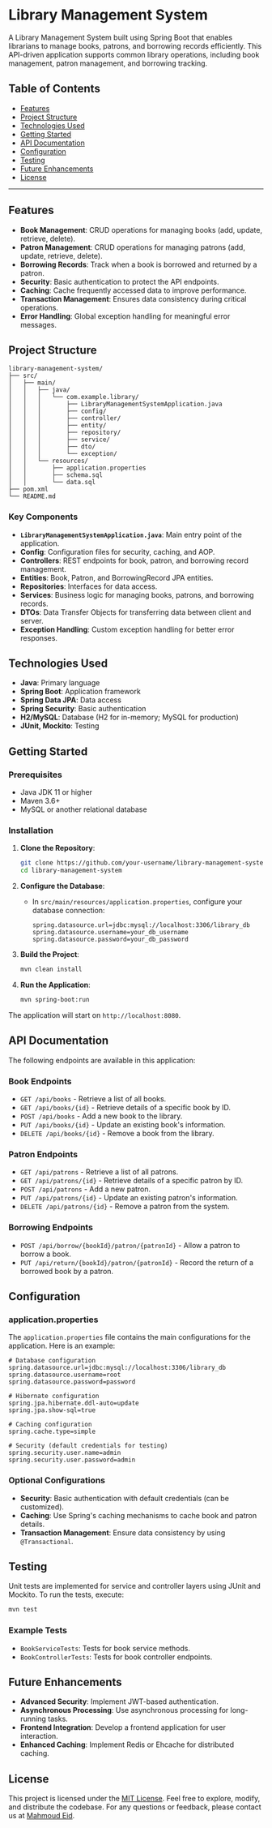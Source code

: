 # Library Management System

A Library Management System built using Spring Boot that enables librarians to manage books, patrons, and borrowing records efficiently. This API-driven application supports common library operations, including book management, patron management, and borrowing tracking.

## Table of Contents

- [Features](#features)
- [Project Structure](#project-structure)
- [Technologies Used](#technologies-used)
- [Getting Started](#getting-started)
- [API Documentation](#api-documentation)
- [Configuration](#configuration)
- [Testing](#testing)
- [Future Enhancements](#future-enhancements)
- [License](#license)

---

## Features

- **Book Management**: CRUD operations for managing books (add, update, retrieve, delete).
- **Patron Management**: CRUD operations for managing patrons (add, update, retrieve, delete).
- **Borrowing Records**: Track when a book is borrowed and returned by a patron.
- **Security**: Basic authentication to protect the API endpoints.
- **Caching**: Cache frequently accessed data to improve performance.
- **Transaction Management**: Ensures data consistency during critical operations.
- **Error Handling**: Global exception handling for meaningful error messages.

## Project Structure

```
library-management-system/
├── src/
│   ├── main/
│   │   ├── java/
│   │   │   └── com.example.library/
│   │   │       ├── LibraryManagementSystemApplication.java
│   │   │       ├── config/
│   │   │       ├── controller/
│   │   │       ├── entity/
│   │   │       ├── repository/
│   │   │       ├── service/
│   │   │       ├── dto/
│   │   │       └── exception/
│   │   └── resources/
│   │       ├── application.properties
│   │       ├── schema.sql
│   │       └── data.sql
├── pom.xml
└── README.md
```

### Key Components

- **`LibraryManagementSystemApplication.java`**: Main entry point of the application.
- **Config**: Configuration files for security, caching, and AOP.
- **Controllers**: REST endpoints for book, patron, and borrowing record management.
- **Entities**: Book, Patron, and BorrowingRecord JPA entities.
- **Repositories**: Interfaces for data access.
- **Services**: Business logic for managing books, patrons, and borrowing records.
- **DTOs**: Data Transfer Objects for transferring data between client and server.
- **Exception Handling**: Custom exception handling for better error responses.

## Technologies Used

- **Java**: Primary language
- **Spring Boot**: Application framework
- **Spring Data JPA**: Data access
- **Spring Security**: Basic authentication
- **H2/MySQL**: Database (H2 for in-memory; MySQL for production)
- **JUnit, Mockito**: Testing

## Getting Started

### Prerequisites

- Java JDK 11 or higher
- Maven 3.6+
- MySQL or another relational database

### Installation

1. **Clone the Repository**:
    ```bash
    git clone https://github.com/your-username/library-management-system.git
    cd library-management-system
    ```

2. **Configure the Database**:
    - In `src/main/resources/application.properties`, configure your database connection:
        ```properties
        spring.datasource.url=jdbc:mysql://localhost:3306/library_db
        spring.datasource.username=your_db_username
        spring.datasource.password=your_db_password
        ```

3. **Build the Project**:
    ```bash
    mvn clean install
    ```

4. **Run the Application**:
    ```bash
    mvn spring-boot:run
    ```

The application will start on `http://localhost:8080`.

## API Documentation

The following endpoints are available in this application:

### Book Endpoints

- `GET /api/books` - Retrieve a list of all books.
- `GET /api/books/{id}` - Retrieve details of a specific book by ID.
- `POST /api/books` - Add a new book to the library.
- `PUT /api/books/{id}` - Update an existing book's information.
- `DELETE /api/books/{id}` - Remove a book from the library.

### Patron Endpoints

- `GET /api/patrons` - Retrieve a list of all patrons.
- `GET /api/patrons/{id}` - Retrieve details of a specific patron by ID.
- `POST /api/patrons` - Add a new patron.
- `PUT /api/patrons/{id}` - Update an existing patron's information.
- `DELETE /api/patrons/{id}` - Remove a patron from the system.

### Borrowing Endpoints

- `POST /api/borrow/{bookId}/patron/{patronId}` - Allow a patron to borrow a book.
- `PUT /api/return/{bookId}/patron/{patronId}` - Record the return of a borrowed book by a patron.

## Configuration

### application.properties

The `application.properties` file contains the main configurations for the application. Here is an example:

```properties
# Database configuration
spring.datasource.url=jdbc:mysql://localhost:3306/library_db
spring.datasource.username=root
spring.datasource.password=password

# Hibernate configuration
spring.jpa.hibernate.ddl-auto=update
spring.jpa.show-sql=true

# Caching configuration
spring.cache.type=simple

# Security (default credentials for testing)
spring.security.user.name=admin
spring.security.user.password=admin
```

### Optional Configurations

- **Security**: Basic authentication with default credentials (can be customized).
- **Caching**: Use Spring's caching mechanisms to cache book and patron details.
- **Transaction Management**: Ensure data consistency by using `@Transactional`.

## Testing

Unit tests are implemented for service and controller layers using JUnit and Mockito. To run the tests, execute:

```bash
mvn test
```

### Example Tests

- `BookServiceTests`: Tests for book service methods.
- `BookControllerTests`: Tests for book controller endpoints.

## Future Enhancements

- **Advanced Security**: Implement JWT-based authentication.
- **Asynchronous Processing**: Use asynchronous processing for long-running tasks.
- **Frontend Integration**: Develop a frontend application for user interaction.
- **Enhanced Caching**: Implement Redis or Ehcache for distributed caching.

## License

This project is licensed under the [MIT License](LICENSE). Feel free to explore, modify, and distribute the codebase. For any questions or feedback, please contact us at [Mahmoud Eid](mailto:eng.mahmod.eid.elsayed@gmail.com).
